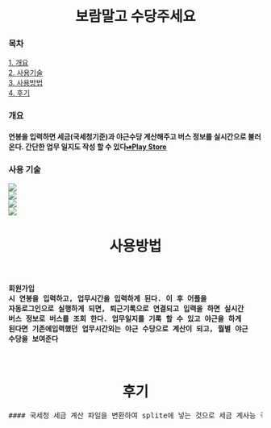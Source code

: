 <div align="center">

# 보람말고 수당주세요

</div>


### 목차
[1. 개요](#개요)<br>
[2. 사용기술](#사용-기술)<br>
[3. 사용방법](#사용방법)<br>
[4. 후기](#후기)<br>


### 개요

#### 연봉을 입력하면 세금(국세청기준)과 야근수당 계산해주고 버스 정보를 실시간으로 불러온다. 간단한 업무 일지도 작성 할 수 있다<a href="https://pf1.ovmkas.co.kr">⏯Play Store</a><br>

### 사용 기술

<div align="left">

<img src="https://img.shields.io/badge/java-blue?style=flat&logo=oracle&logoColor=white"/>
<br>
<img src="https://img.shields.io/badge/sqlite-red?style=flat&logo=sqlite&logoColor=white"/>
<br>
<img src="https://img.shields.io/badge/공공데이터포털API-red?style=flat&logo=&logoColor=white"/>
<br>
<img src="https://img.shields.io/badge/AndroidStudio-gray?style=flat&logo=AndroidStudio&logoColor=white"/>

</div>

<div align="center">

# 사용방법

</div>
<pre>

#### 회원가입 시 연봉을 입력하고, 업무시간을 입력하게 된다. 이 후 어플을 자동로그인으로 실행하게 되면, 퇴근기록으로 연결되고 입력을 하면 실시간 버스 정보로 버스를 조회 한다. 업무일지를 기록 할 수 있고 야근을 하게 된다면 기존에입력했던 업무시간외는 야근 수당으로 계산이 되고, 월별 야근 수당을 보여준다
</pre>
<div align="center">

# 후기

</div>
<pre>
#### 국세청 세금 계산 파일을 변환하여 splite에 넣는 것으로 세금 계사능 국세청과 동일 하게 하였고, 공공데이터포털에서 '실시간 버스정보조회' 를  통해 API를 경험하며, 일일트래픽에대한 이슈로 인해 API호출을 제한할 수 밖에 없었고, 실제 배포를 하면서 보안문제, 저작권 문제 등을 해결하기 위해 저작권을 가진 업체와 협의를 하였고, 구글 플레이스토어의 보안 이슈를 해결 하였씁니다. 처음해보는 배포였기에 사전준비도 부족한 것 같았고, 특히 일일 트래픽에 대한 문제를 처음 알게 되었건 것이어서 이 후 프로젝트 시에 API를 호출할 일이 생기면 트래픽 제한부터 보는 버릇이 생겼습니다. 다양한 경험을 할 수 있는 프로젝트 였씁니다
</pre>
